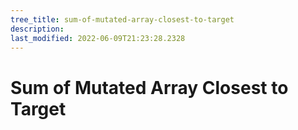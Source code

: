 ```yaml
---
tree_title: sum-of-mutated-array-closest-to-target
description: 
last_modified: 2022-06-09T21:23:28.2328
---
```


# Sum of Mutated Array Closest to Target
